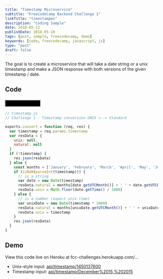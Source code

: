 ```yaml
---
title: "Timestamp Microservice"
subtitle: "FreeCodeCamp Backend Challenge 1"
linkTitle: "timestampms"
description: "Coding Sample"
date: 2018-05-12
publishDate: 2018-05-10
tags: [post, sample, freecodecamp, demo]
keywords: [code, freecodecamp, javascript, js]
type: "post"
draft: false
---
```


The goal is to create a microservice that will take a date string or a unix timestamp and make a JSON response with both versions of the given timestamp / date.

<!--more-->

## Code

### [<button style="background-color:Black" type="button" class="btn btn-primary">View on GitHub&nbsp;&nbsp;<span style="vertical-align:middle"><i class="fab fa-github button-icon"></i></span></button>][1]

```javascript
// timestamp.js
// Challenge 1 - Timestamp conversion UNIX <--> Standard

exports.convert = function (req, res) {
  var timestamp = req.params.timestamp
  var resData = {
    unix: null,
    natural: null
  }
  if (!timestamp) {
    res.json(resData)
  } else {
    const months = ['January', 'February', 'March', 'April', 'May', 'June', 'July', 'August', 'September', 'October', 'November', 'December']
    if (isNaN(parseInt(timestamp))) {
      // is a string
      var date = new Date(timestamp)
      resData.natural = months[date.getUTCMonth()] + ' ' + date.getUTCDate() + ', ' + date.getUTCFullYear()
      resData.unix = Math.floor(date.getTime() / 1000)
    } else {
      // is a number (expect unix time)
      var unixDate = new Date(timestamp * 1000)
      resData.natural = months[unixDate.getUTCMonth()] + ' ' + unixDate.getUTCDate() + ', ' + unixDate.getUTCFullYear()
      resData.unix = timestamp
    }
    res.json(resData)
  }
}
```

## Demo

View this code live on Heroku at fcc-challenges.herokuapp.com/...

- Unix-style input: [api/timestamp/1450137600][2]
- Timestamp input: [api/timestamp/December%2015,%202015][3]

[1]: https://github.com/shadowimmage/fcc-backend-challenges/blob/master/controllers/api/api_challenges/timestamp.js
[2]: https://fcc-challenges.herokuapp.com/api/timestamp/1450137600
[3]: https://fcc-challenges.herokuapp.com/api/timestamp/December%2015,%202015
